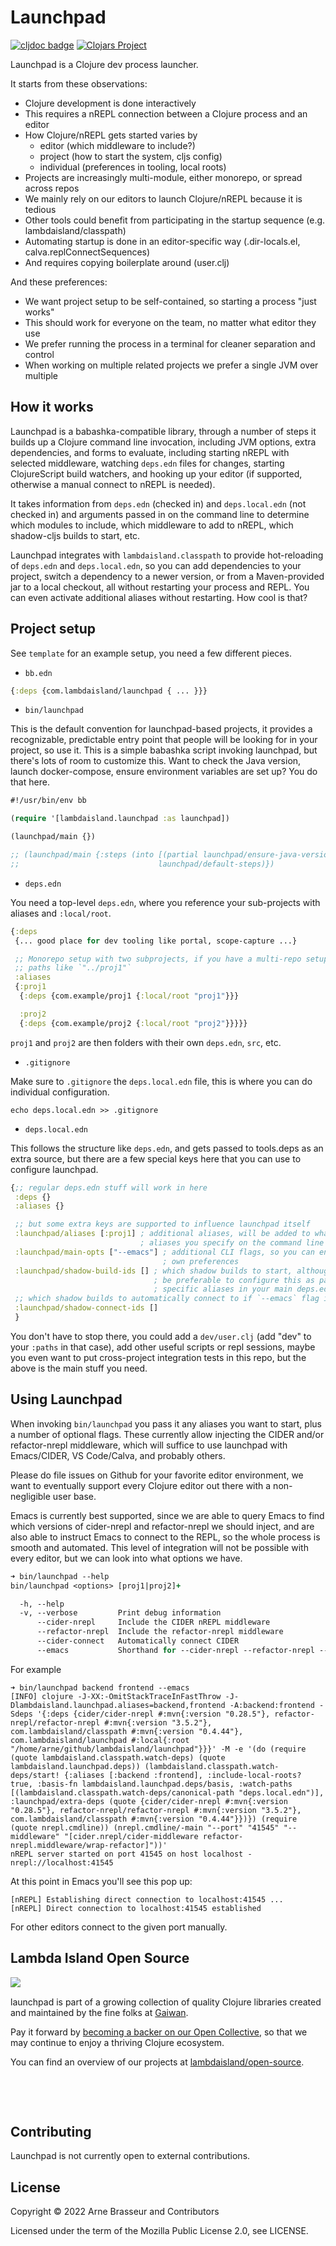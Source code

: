 # Launchpad

<!-- badges -->
[![cljdoc badge](https://cljdoc.org/badge/com.lambdaisland/launchpad)](https://cljdoc.org/d/com.lambdaisland/launchpad) [![Clojars Project](https://img.shields.io/clojars/v/com.lambdaisland/launchpad.svg)](https://clojars.org/com.lambdaisland/launchpad)
<!-- /badges -->

Launchpad is a Clojure dev process launcher.

It starts from these observations:

- Clojure development is done interactively
- This requires a nREPL connection between a Clojure process and an editor
- How Clojure/nREPL gets started varies by
  - editor (which middleware to include?)
  - project (how to start the system, cljs config)
  - individual (preferences in tooling, local roots)
- Projects are increasingly multi-module, either monorepo, or spread across repos
- We mainly rely on our editors to launch Clojure/nREPL because it is tedious
- Other tools could benefit from participating in the startup sequence (e.g. lambdaisland/classpath)
- Automating startup is done in an editor-specific way (.dir-locals.el, calva.replConnectSequences)
- And requires copying boilerplate around (user.clj)

And these preferences:

- We want project setup to be self-contained, so starting a process "just works"
- This should work for everyone on the team, no matter what editor they use
- We prefer running the process in a terminal for cleaner separation and control
- When working on multiple related projects we prefer a single JVM over multiple

## How it works

Launchpad is a babashka-compatible library, through a number of steps it builds
up a Clojure command line invocation, including JVM options, extra dependencies,
and forms to evaluate, including starting nREPL with selected middleware,
watching `deps.edn` files for changes, starting ClojureScript build watchers,
and hooking up your editor (if supported, otherwise a manual connect to nREPL is
needed).

It takes information from `deps.edn` (checked in) and `deps.local.edn` (not
checked in) and arguments passed in on the command line to determine which
modules to include, which middleware to add to nREPL, which shadow-cljs builds
to start, etc.

Launchpad integrates with `lambdaisland.classpath` to provide hot-reloading of
`deps.edn` and `deps.local.edn`, so you can add dependencies to your project,
switch a dependency to a newer version, or from a Maven-provided jar to a local
checkout, all without restarting your process and REPL. You can even activate
additional aliases without restarting. How cool is that?

## Project setup

See `template` for an example setup, you need a few different pieces.

* `bb.edn`

```clj
{:deps {com.lambdaisland/launchpad { ... }}}
```

* `bin/launchpad`

This is the default convention for launchpad-based projects, it provides a
recognizable, predictable entry point that people will be looking for in your
project, so use it. This is a simple babashka script invoking launchpad, but
there's lots of room to customize this. Want to check the Java version, launch
docker-compose, ensure environment variables are set up? You do that here.

```clj
#!/usr/bin/env bb

(require '[lambdaisland.launchpad :as launchpad])

(launchpad/main {})

;; (launchpad/main {:steps (into [(partial launchpad/ensure-java-version 17)]
;;                               launchpad/default-steps)})
```

* `deps.edn`

You need a top-level `deps.edn`, where you reference your sub-projects with
aliases and `:local/root`.

```clj
{:deps
 {... good place for dev tooling like portal, scope-capture ...}

 ;; Monorepo setup with two subprojects, if you have a multi-repo setup then use
 ;; paths like `"../proj1"`
 :aliases
 {:proj1
  {:deps {com.example/proj1 {:local/root "proj1"}}}

  :proj2
  {:deps {com.example/proj2 {:local/root "proj2"}}}}}
```

`proj1` and `proj2` are then folders with their own `deps.edn`, `src`, etc.

* `.gitignore`

Make sure to `.gitignore` the `deps.local.edn` file, this is where you can do
individual configuration.

```shell
echo deps.local.edn >> .gitignore
```

* `deps.local.edn`

This follows the structure like `deps.edn`, and gets passed to tools.deps as an
extra source, but there are a few special keys here that you can use to
configure launchpad.

```clj
{;; regular deps.edn stuff will work in here
 :deps {}
 :aliases {}

 ;; but some extra keys are supported to influence launchpad itself
 :launchpad/aliases [:proj1] ; additional aliases, will be added to whatever
                             ; aliases you specify on the command line
 :launchpad/main-opts ["--emacs"] ; additional CLI flags, so you can encode your
                                  ; own preferences
 :launchpad/shadow-build-ids [] ; which shadow builds to start, although it may
                                ; be preferable to configure this as part of
                                ; specific aliases in your main deps.edn
 ;; which shadow builds to automatically connect to if `--emacs` flag is provided
 :launchpad/shadow-connect-ids [] 
 }
```

You don't have to stop there, you could add a `dev/user.clj` (add "dev" to your
`:paths` in that case), add other useful scripts or repl sessions, maybe you
even want to put cross-project integration tests in this repo, but the above is
the main stuff you need.

## Using Launchpad

When invoking `bin/launchpad` you pass it any aliases you want to start, plus a
number of optional flags. These currently allow injecting the CIDER and/or
refactor-nrepl middleware, which will suffice to use launchpad with Emacs/CIDER,
VS Code/Calva, and probably others.

Please do file issues on Github for your favorite editor environment, we want to
eventually support every Clojure editor out there with a non-negligible user
base.

Emacs is currently best supported, since we are able to query Emacs to find
which versions of cider-nrepl and refactor-nrepl we should inject, and are also
able to instruct Emacs to connect to the REPL, so the whole process is smooth
and automated. This level of integration will not be possible with every editor,
but we can look into what options we have.

```clj
➜ bin/launchpad --help
bin/launchpad <options> [proj1|proj2]+

  -h, --help
  -v, --verbose         Print debug information
      --cider-nrepl     Include the CIDER nREPL middleware
      --refactor-nrepl  Include the refactor-nrepl middleware
      --cider-connect   Automatically connect CIDER
      --emacs           Shorthand for --cider-nrepl --refactor-nrepl --cider-connect
```

For example

```
➜ bin/launchpad backend frontend --emacs
[INFO] clojure -J-XX:-OmitStackTraceInFastThrow -J-Dlambdaisland.launchpad.aliases=backend,frontend -A:backend:frontend -Sdeps '{:deps {cider/cider-nrepl #:mvn{:version "0.28.5"}, refactor-nrepl/refactor-nrepl #:mvn{:version "3.5.2"}, com.lambdaisland/classpath #:mvn{:version "0.4.44"}, com.lambdaisland/launchpad #:local{:root "/home/arne/github/lambdaisland/launchpad"}}}' -M -e '(do (require (quote lambdaisland.classpath.watch-deps) (quote lambdaisland.launchpad.deps)) (lambdaisland.classpath.watch-deps/start! {:aliases [:backend :frontend], :include-local-roots? true, :basis-fn lambdaisland.launchpad.deps/basis, :watch-paths [(lambdaisland.classpath.watch-deps/canonical-path "deps.local.edn")], :launchpad/extra-deps (quote {cider/cider-nrepl #:mvn{:version "0.28.5"}, refactor-nrepl/refactor-nrepl #:mvn{:version "3.5.2"}, com.lambdaisland/classpath #:mvn{:version "0.4.44"}})}) (require (quote nrepl.cmdline)) (nrepl.cmdline/-main "--port" "41545" "--middleware" "[cider.nrepl/cider-middleware refactor-nrepl.middleware/wrap-refactor]"))'
nREPL server started on port 41545 on host localhost - nrepl://localhost:41545
```

At this point in Emacs you'll see this pop up:

```
[nREPL] Establishing direct connection to localhost:41545 ...
[nREPL] Direct connection to localhost:41545 established
```

For other editors connect to the given port manually.

<!-- opencollective -->
## Lambda Island Open Source

<img align="left" src="https://github.com/lambdaisland/open-source/raw/master/artwork/lighthouse_readme.png">

&nbsp;

launchpad is part of a growing collection of quality Clojure libraries created and maintained
by the fine folks at [Gaiwan](https://gaiwan.co).

Pay it forward by [becoming a backer on our Open Collective](http://opencollective.com/lambda-island),
so that we may continue to enjoy a thriving Clojure ecosystem.

You can find an overview of our projects at [lambdaisland/open-source](https://github.com/lambdaisland/open-source).

&nbsp;

&nbsp;
<!-- /opencollective -->

<!-- contributing -->
## Contributing

Launchpad is not currently open to external contributions.

<!-- /contributing -->

<!-- license -->
## License

Copyright &copy; 2022 Arne Brasseur and Contributors

Licensed under the term of the Mozilla Public License 2.0, see LICENSE.
<!-- /license -->
